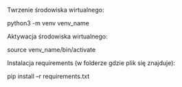 
Twrzenie środowiska wirtualnego:

python3 -m venv venv_name

Aktywacja środowiska wirtualnego:

source venv_name/bin/activate

Instalacja requirements (w folderze gdzie plik się znajduje):

pip install –r requirements.txt


